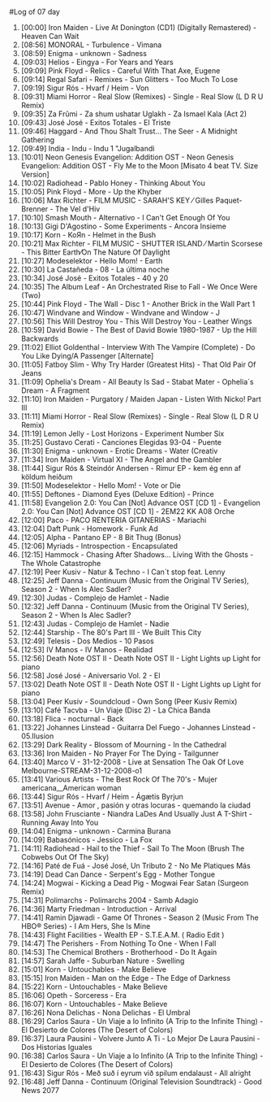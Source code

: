 #Log of 07 day

1. [00:00] Iron Maiden - Live At Donington (CD1) (Digitally Remastered) - Heaven Can Wait
1. [08:56] MONORAL - Turbulence - Vimana
1. [08:59] Enigma - unknown - Sadness
1. [09:03] Helios - Eingya - For Years and Years
1. [09:09] Pink Floyd - Relics - Careful With That Axe, Eugene
1. [09:14] Regal Safari - Remixes - Sun Glitters - Too Much To Lose
1. [09:19] Sigur Rós - Hvarf / Heim - Von
1. [09:31] Miami Horror - Real Slow (Remixes) - Single - Real Slow (L D R U Remix)
1. [09:35] Za Frûmi - Za shum ushatar Uglakh - Za Ismael Kala (Act 2)
1. [09:43] José José - Exitos Totales - El Triste
1. [09:46] Haggard - And Thou Shalt Trust... The Seer - A Midnight Gathering
1. [09:49] India - Indu - Indu 1 "Jugalbandi
1. [10:01] Neon Genesis Evangelion: Addition OST - Neon Genesis Evangelion: Addition OST - Fly Me to the Moon [Misato 4 beat TV. Size Version]
1. [10:02] Radiohead - Pablo Honey - Thinking About You
1. [10:05] Pink Floyd - More - Up the Khyber
1. [10:06] Max Richter - FILM MUSIC - SARAH'S KEY ⁄ Gilles Paquet-Brenner - The Vel d'Hiv
1. [10:10] Smash Mouth - Alternativo - I Can't Get Enough Of You
1. [10:13] Gigi D'Agostino - Some Experiments - Ancora Insieme
1. [10:17] Korn - KoЯn - Helmet in the Bush
1. [10:21] Max Richter - FILM MUSIC - SHUTTER ISLAND ⁄ Martin Scorsese - This Bitter Earth⁄On The Nature Of Daylight
1. [10:27] Modeselektor - Hello Mom! - Earth
1. [10:30] La Castañeda - 08 - La última noche
1. [10:34] José José - Exitos Totales - 40 y 20
1. [10:35] The Album Leaf - An Orchestrated Rise to Fall - We Once Were (Two)
1. [10:44] Pink Floyd - The Wall - Disc 1 - Another Brick in the Wall Part 1
1. [10:47] Windvane and Window - Windvane and Window - J
1. [10:56] This Will Destroy You - This Will Destroy You - Leather Wings
1. [10:59] David Bowie - The Best of David Bowie 1980-1987 - Up the Hill Backwards
1. [11:02] Elliot Goldenthal - Interview With The Vampire (Complete) - Do You Like Dying/A Passenger [Alternate]
1. [11:05] Fatboy Slim - Why Try Harder (Greatest Hits) - That Old Pair Of Jeans
1. [11:09] Ophelia's Dream - All Beauty Is Sad - Stabat Mater - Ophelia´s Dream - A Fragment
1. [11:10] Iron Maiden - Purgatory / Maiden Japan - Listen With Nicko! Part III
1. [11:11] Miami Horror - Real Slow (Remixes) - Single - Real Slow (L D R U Remix)
1. [11:19] Lemon Jelly - Lost Horizons - Experiment Number Six
1. [11:25] Gustavo Cerati - Canciones Elegidas 93-04 - Puente
1. [11:30] Enigma - unknown - Erotic Dreams - Water (Creativ
1. [11:34] Iron Maiden - Virtual XI - The Angel and the Gambler
1. [11:44] Sigur Rós & Steindór Andersen - Rimur EP - kem ég enn af köldum heiðum
1. [11:50] Modeselektor - Hello Mom! - Vote or Die
1. [11:55] Deftones - Diamond Eyes (Deluxe Edition) - Prince
1. [11:58] Evangelion 2.0: You Can [Not] Advance OST [CD 1] - Evangelion 2.0: You Can [Not] Advance OST [CD 1] - 2EM22 KK A08 Orche
1. [12:00] Paco - PACO RENTERIA GITANERIAS - Mariachi
1. [12:04] Daft Punk - Homework - Funk Ad
1. [12:05] Alpha - Pantano EP - 8 Bit Thug (Bonus)
1. [12:06] Myriads - Introspection - Encapsulated
1. [12:15] Hammock - Chasing After Shadows... Living With the Ghosts - The Whole Catastrophe
1. [12:19] Peer Kusiv - Natur & Techno - I Can´t stop feat. Lenny
1. [12:25] Jeff Danna - Continuum (Music from the Original TV Series), Season 2 - When Is Alec Sadler?
1. [12:30] Judas - Complejo de Hamlet - Nadie
1. [12:32] Jeff Danna - Continuum (Music from the Original TV Series), Season 2 - When Is Alec Sadler?
1. [12:43] Judas - Complejo de Hamlet - Nadie
1. [12:44] Starship - The 80's Part III - We Built This City
1. [12:49] Telesis - Dos Medios - 10 Pasos
1. [12:53] IV Manos - IV Manos - Realidad
1. [12:56] Death Note OST II - Death Note OST II - Light Lights up Light for piano
1. [12:58] José José - Aniversario Vol. 2 - El
1. [13:02] Death Note OST II - Death Note OST II - Light Lights up Light for piano
1. [13:04] Peer Kusiv - Soundcloud - Own Song (Peer Kusiv Remix)
1. [13:10] Café Tacvba - Un Viaje (Disc 2) - La Chica Banda
1. [13:18] Flica - nocturnal - Back
1. [13:22] Johannes Linstead - Guitarra Del Fuego - Johannes Linstead - 05.Ilusion
1. [13:29] Dark Reality - Blossom of Mourning - In the Cathedral
1. [13:36] Iron Maiden - No Prayer For The Dying - Tailgunner
1. [13:40] Marco V - 31-12-2008 - Live at Sensation The Oak Of Love Melbourne-STREAM-31-12-2008-o1
1. [13:41] Various Artists - The Best Rock Of The 70's - Mujer americana__American woman
1. [13:44] Sigur Rós - Hvarf / Heim - Ágætis Byrjun
1. [13:51] Avenue - Amor , pasión y otras locuras - quemando la ciudad
1. [13:58] John Frusciante - Niandra LaDes And Usually Just A T-Shirt - Running Away Into You
1. [14:04] Enigma - unknown - Carmina Burana
1. [14:09] Babasónicos - Jessico - La Fox
1. [14:11] Radiohead - Hail to the Thief - Sail To The Moon (Brush The Cobwebs Out Of The Sky)
1. [14:16] Paté de Fuá - José José, Un Tributo 2 - No Me Platiques Más
1. [14:19] Dead Can Dance - Serpent's Egg - Mother Tongue
1. [14:24] Mogwai - Kicking a Dead Pig - Mogwai Fear Satan (Surgeon Remix)
1. [14:31] Polimarchs - Polimarchs 2004 - Samb Adagio
1. [14:36] Marty Friedman - Introduction - Arrival
1. [14:41] Ramin Djawadi - Game Of Thrones - Season 2 (Music From The HBO® Series) - I Am Hers, She Is Mine
1. [14:43] Flight Facilities - Wealth EP - S.T.E.A.M.  ( Radio Edit )
1. [14:47] The Perishers - From Nothing To One - When I Fall
1. [14:53] The Chemical Brothers - Brotherhood - Do It Again
1. [14:57] Sarah Jaffe - Suburban Nature - Swelling
1. [15:01] Korn - Untouchables - Make Believe
1. [15:15] Iron Maiden - Man on the Edge - The Edge of Darkness
1. [15:22] Korn - Untouchables - Make Believe
1. [16:06] Opeth - Sorceress - Era
1. [16:07] Korn - Untouchables - Make Believe
1. [16:26] Nona Delichas - Nona Delichas - El Umbral
1. [16:29] Carlos Saura - Un Viaje a lo Infinito (A Trip to the Infinite Thing) - El Desierto de Colores (The Desert of Colors)
1. [16:37] Laura Pausini - Volvere Junto A Ti - Lo Mejor De Laura Pausini - Dos Historias Iguales
1. [16:38] Carlos Saura - Un Viaje a lo Infinito (A Trip to the Infinite Thing) - El Desierto de Colores (The Desert of Colors)
1. [16:43] Sigur Rós - Með suð í eyrum við spilum endalaust - All alright
1. [16:48] Jeff Danna - Continuum (Original Television Soundtrack) - Good News 2077
